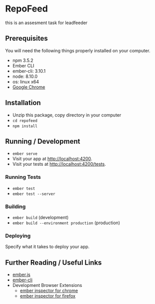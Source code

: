 # RepoFeed

this is an assesment task for leadfeeder

## Prerequisites

You will need the following things properly installed on your computer.

* npm 3.5.2
* Ember CLI
* ember-cli: 3.10.1
* node: 8.10.0
* os: linux x64
* [Google Chrome](https://google.com/chrome/)
 

## Installation

* Unzip this package, copy directory in your computer
* `cd repofeed`
* `npm install`

## Running / Development

* `ember serve`
* Visit your app at [http://localhost:4200](http://localhost:4200).
* Visit your tests at [http://localhost:4200/tests](http://localhost:4200/tests).


### Running Tests

* `ember test`
* `ember test --server`

### Building

* `ember build` (development)
* `ember build --environment production` (production)

### Deploying

Specify what it takes to deploy your app.

## Further Reading / Useful Links

* [ember.js](https://emberjs.com/)
* [ember-cli](https://ember-cli.com/)
* Development Browser Extensions
  * [ember inspector for chrome](https://chrome.google.com/webstore/detail/ember-inspector/bmdblncegkenkacieihfhpjfppoconhi)
  * [ember inspector for firefox](https://addons.mozilla.org/en-US/firefox/addon/ember-inspector/)
